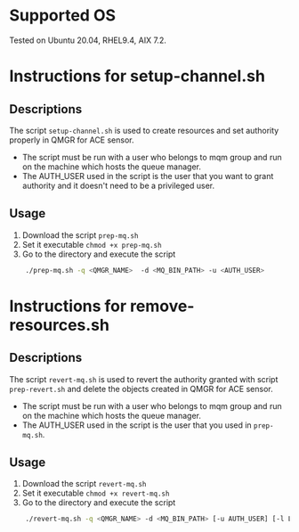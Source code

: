 # Supported OS
Tested on Ubuntu 20.04, RHEL9.4, AIX 7.2. 
# Instructions for setup-channel.sh
## Descriptions 
The script `setup-channel.sh` is used to create resources and set authority properly in QMGR for ACE sensor. 
* The script must be run with a user who belongs to mqm group and run on the machine which hosts the queue manager.
* The AUTH_USER used in the script is the user that you want to grant authority and it doesn't need to be a privileged user. 
## Usage
1. Download the script `prep-mq.sh`
2. Set it executable `chmod +x prep-mq.sh`
3. Go to the directory and execute the script
```sh
    ./prep-mq.sh -q <QMGR_NAME>  -d <MQ_BIN_PATH> -u <AUTH_USER>
```
# Instructions for remove-resources.sh
## Descriptions
The script `revert-mq.sh` is used to revert the authority granted with script `prep-revert.sh` and delete the objects created in QMGR for ACE sensor. 
* The script must be run with a user who belongs to mqm group and run on the machine which hosts the queue manager.
* The AUTH_USER used in the script is the user that you used in `prep-mq.sh`. 
## Usage
1. Download the script `revert-mq.sh`
2. Set it executable `chmod +x revert-mq.sh`
3. Go to the directory and execute the script
```sh
    ./revert-mq.sh -q <QMGR_NAME> -d <MQ_BIN_PATH> [-u AUTH_USER] [-l LISTENER_NAME]  [-c CHANNEL_NAME]  [-t TOPIC_NAME]
```




